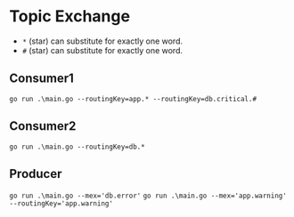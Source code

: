 # Topic Exchange
- `*` (star) can substitute for exactly one word.
- `#` (star) can substitute for exactly one word.

## Consumer1
`go run .\main.go --routingKey=app.* --routingKey=db.critical.#`

## Consumer2
`go run .\main.go --routingKey=db.*`

## Producer
`go run .\main.go --mex='db.error'`
`go run .\main.go --mex='app.warning' --routingKey='app.warning'`